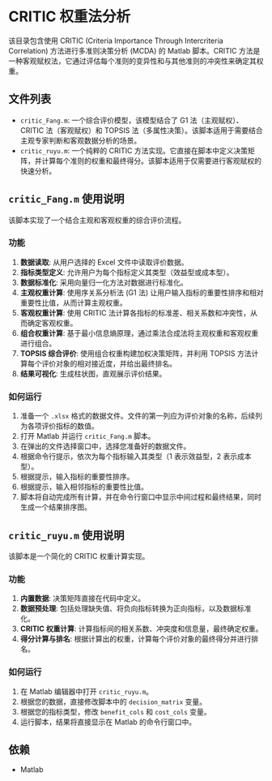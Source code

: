 # CRITIC 权重法分析

该目录包含使用 CRITIC (Criteria Importance Through Intercriteria Correlation) 方法进行多准则决策分析 (MCDA) 的 Matlab 脚本。CRITIC 方法是一种客观赋权法，它通过评估每个准则的变异性和与其他准则的冲突性来确定其权重。

## 文件列表

- `critic_Fang.m`: 一个综合评价模型，该模型结合了 G1 法（主观赋权）、CRITIC 法（客观赋权）和 TOPSIS 法（多属性决策）。该脚本适用于需要结合主观专家判断和客观数据分析的场景。
- `critic_ruyu.m`: 一个纯粹的 CRITIC 方法实现。它直接在脚本中定义决策矩阵，并计算每个准则的权重和最终得分。该脚本适用于仅需要进行客观赋权的快速分析。

## `critic_Fang.m` 使用说明

该脚本实现了一个结合主观和客观权重的综合评价流程。

### 功能

1.  **数据读取**: 从用户选择的 Excel 文件中读取评价数据。
2.  **指标类型定义**: 允许用户为每个指标定义其类型（效益型或成本型）。
3.  **数据标准化**: 采用向量归一化方法对数据进行标准化。
4.  **主观权重计算**: 使用序关系分析法 (G1 法) 让用户输入指标的重要性排序和相对重要性比值，从而计算主观权重。
5.  **客观权重计算**: 使用 CRITIC 法计算各指标的标准差、相关系数和冲突性，从而确定客观权重。
6.  **组合权重计算**: 基于最小信息熵原理，通过乘法合成法将主观权重和客观权重进行组合。
7.  **TOPSIS 综合评价**: 使用组合权重构建加权决策矩阵，并利用 TOPSIS 方法计算每个评价对象的相对接近度，并给出最终排名。
8.  **结果可视化**: 生成柱状图，直观展示评价结果。

### 如何运行

1.  准备一个 `.xlsx` 格式的数据文件。文件的第一列应为评价对象的名称，后续列为各项评价指标的数值。
2.  打开 Matlab 并运行 `critic_Fang.m` 脚本。
3.  在弹出的文件选择窗口中，选择您准备好的数据文件。
4.  根据命令行提示，依次为每个指标输入其类型（1 表示效益型，2 表示成本型）。
5.  根据提示，输入指标的重要性排序。
6.  根据提示，输入相邻指标的重要性比值。
7.  脚本将自动完成所有计算，并在命令行窗口中显示中间过程和最终结果，同时生成一个结果排序图。

## `critic_ruyu.m` 使用说明

该脚本是一个简化的 CRITIC 权重计算实现。

### 功能

1.  **内置数据**: 决策矩阵直接在代码中定义。
2.  **数据预处理**: 包括处理缺失值、将负向指标转换为正向指标，以及数据标准化。
3.  **CRITIC 权重计算**: 计算指标间的相关系数、冲突度和信息量，最终确定权重。
4.  **得分计算与排名**: 根据计算出的权重，计算每个评价对象的最终得分并进行排名。

### 如何运行

1.  在 Matlab 编辑器中打开 `critic_ruyu.m`。
2.  根据您的数据，直接修改脚本中的 `decision_matrix` 变量。
3.  根据您的指标类型，修改 `benefit_cols` 和 `cost_cols` 变量。
4.  运行脚本，结果将直接显示在 Matlab 的命令行窗口中。

## 依赖

-   Matlab
